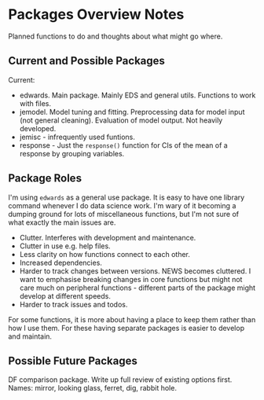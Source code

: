 # Packages Overview Notes

Planned functions to do and thoughts about what might go where.

## Current and Possible Packages

Current:

* edwards. Main package. Mainly EDS and general utils. Functions to work with files.
* jemodel. Model tuning and fitting. Preprocessing data for model input (not general cleaning). Evaluation of model output. Not heavily developed.
* jemisc - infrequently used funtions.
* response - Just the `response()` function for CIs of the mean of a response by grouping variables.

## Package Roles

I'm using `edwards` as a general use package. It is easy to have one library command whenever I do data science work. I'm wary of it becoming a dumping ground for lots of miscellaneous functions, but I'm not sure of what exactly the main issues are.

* Clutter. Interferes with development and maintenance.
* Clutter in use e.g. help files.
* Less clarity on how functions connect to each other.
* Increased dependencies.
* Harder to track changes between versions. NEWS becomes cluttered. I want to emphasise breaking changes in core functions but might not care much on peripheral functions - different parts of the package might develop at different speeds.
* Harder to track issues and todos.

For some functions, it is more about having a place to keep them rather than how I use them. For these having separate packages is easier to develop and maintain.


## Possible Future Packages

DF comparison package. Write up full review of existing options first. Names: mirror, looking glass, ferret, dig, rabbit hole.

